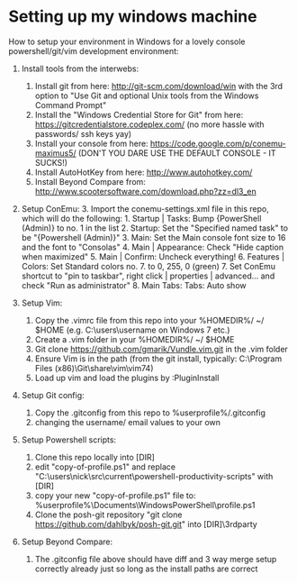 Setting up my windows machine
==============================

How to setup your environment in Windows for a lovely console powershell/git/vim development environment:

1. Install tools from the interwebs:
	1. Install git from here: http://git-scm.com/download/win with the 3rd option to "Use Git and optional Unix tools from the Windows Command Prompt"
	2. Install the "Windows Credential Store for Git" from here: https://gitcredentialstore.codeplex.com/ (no more hassle with passwords/ ssh keys yay)
	3. Install your console from here: https://code.google.com/p/conemu-maximus5/ (DON'T YOU DARE USE THE DEFAULT CONSOLE - IT SUCKS!)
	4. Install AutoHotKey from here: http://www.autohotkey.com/
	5. Install Beyond Compare from: http://www.scootersoftware.com/download.php?zz=dl3_en

2. Setup ConEmu:
	3. Import the conemu-settings.xml file in this repo, which will do the following:
		1. Startup | Tasks: Bump {PowerShell (Admin)} to no. 1 in the list
		2. Startup: Set the "Specified named task" to be "{Powershell (Admin)}"
		3. Main: Set the Main console font size to 16 and the font to "Consolas"
		4. Main | Appearance: Check "Hide caption when maximized"
		5. Main | Confirm: Uncheck everything!
		6. Features | Colors: Set Standard colors no. 7. to 0, 255, 0 (green)
		7. Set ConEmu shortcut to "pin to taskbar", right click | properties | advanced... and check "Run as administrator"
		8. Main Tabs: Tabs: Auto show

3. Setup Vim:
	1. Copy the .vimrc file from this repo into your %HOMEDIR%/ ~/ $HOME (e.g. C:\users\username on Windows 7 etc.)
	2. Create a .vim folder in your %HOMEDIR%/ ~/ $HOME
	3. Git clone https://github.com/gmarik/Vundle.vim.git in the .vim folder
	4. Ensure Vim is in the path (from the git install, typically: C:\Program Files (x86)\Git\share\vim\vim74)
	4. Load up vim and load the plugins by :PluginInstall

4. Setup Git config:
	1. Copy the .gitconfig from this repo to %userprofile%/.gitconfig
	2. changing the username/ email values to your own

5. Setup Powershell scripts:
	1. Clone this repo locally into [DIR]
	2. edit "copy-of-profile.ps1" and replace "C:\users\nick\src\current\powershell-productivity-scripts\" with [DIR]
	3. copy your new "copy-of-profile.ps1" file to: %userprofile%\Documents\WindowsPowerShell\profile.ps1
	4. Clone the posh-git repository "git clone https://github.com/dahlbyk/posh-git.git" into [DIR]\3rdparty

6. Setup Beyond Compare:
	1. The .gitconfig file above should have diff and 3 way merge setup correctly already just so long as the install paths are correct
	
